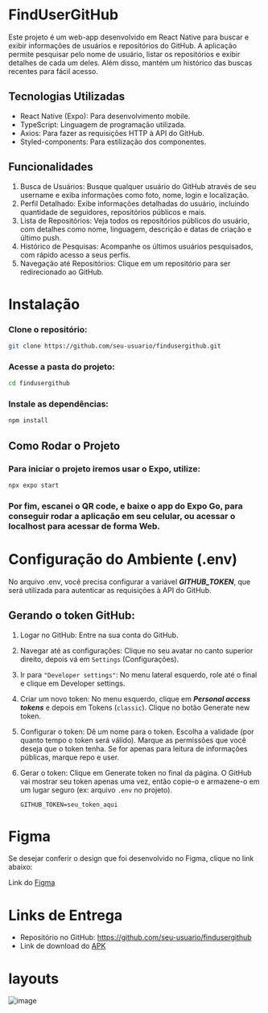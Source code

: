 # FindUserGitHub
 Este projeto é um web-app desenvolvido em React Native para buscar e exibir informações de usuários e repositórios do GitHub. A aplicação permite pesquisar pelo nome de usuário, listar os repositórios e exibir detalhes de cada um deles. Além disso, mantém um histórico das buscas recentes para fácil acesso.

## Tecnologias Utilizadas
- React Native (Expo): Para desenvolvimento mobile.
- TypeScript: Linguagem de programação utilizada.
- Axios: Para fazer as requisições HTTP à API do GitHub.
- Styled-components: Para estilização dos componentes.

## Funcionalidades
1. Busca de Usuários: Busque qualquer usuário do GitHub através de seu username e exiba informações como foto, nome, login e localização.
2. Perfil Detalhado: Exibe informações detalhadas do usuário, incluindo quantidade de seguidores, repositórios públicos e mais.
3. Lista de Repositórios: Veja todos os repositórios públicos do usuário, com detalhes como nome, linguagem, descrição e datas de criação e último push.
4. Histórico de Pesquisas: Acompanhe os últimos usuários pesquisados, com rápido acesso a seus perfis.
5. Navegação até Repositórios: Clique em um repositório para ser redirecionado ao GitHub.

# Instalação
### Clone o repositório:

```bash
git clone https://github.com/seu-usuario/findusergithub.git
```
### Acesse a pasta do projeto:

```bash
cd findusergithub
```

### Instale as dependências:

```bash
npm install
```

## Como Rodar o Projeto
### Para iniciar o projeto iremos usar o <strong>Expo</strong>, utilize:

```bash
npx expo start
```

### Por fim, <strong>escanei o QR code, e baixe o app do Expo Go, para conseguir rodar a aplicação em seu celular</strong>, ou acessar o localhost para acessar de forma Web.

# Configuração do Ambiente (.env)
No arquivo .env, você precisa configurar a variável ***GITHUB_TOKEN***, que será utilizada para autenticar as requisições à API do GitHub.

## Gerando o token GitHub:
1. Logar no GitHub: Entre na sua conta do GitHub.

2. Navegar até as configurações: Clique no seu avatar no canto superior direito, depois vá em `Settings` (Configurações).

3. Ir para `"Developer settings"`: No menu lateral esquerdo, role até o final e clique em Developer settings.

4. Criar um novo token:
    No menu esquerdo, clique em ***Personal access tokens*** e depois em Tokens (`classic`).
    Clique no botão Generate new token.

5. Configurar o token:
    Dê um nome para o token.
    Escolha a validade (por quanto tempo o token será válido).
    Marque as permissões que você deseja que o token tenha. Se for apenas para leitura de informações públicas, marque repo e user.

6. Gerar o token:
    Clique em Generate token no final da página.
    O GitHub vai mostrar seu token apenas uma vez, então copie-o e armazene-o em um lugar seguro (ex: arquivo `.env` no projeto).

    ```
    GITHUB_TOKEN=seu_token_aqui
    ```
# Figma
Se desejar conferir o design que foi desenvolvido no Figma, clique no link abaixo:


Link do [Figma](https://www.figma.com/design/jm1pAFrjBeGB7YF8CZM9Li/Untitled?node-id=1-47&node-type=FRAME&t=IuowpJgywc28eEfL-0)

# Links de Entrega
- Repositório no GitHub: https://github.com/seu-usuario/findusergithub
- Link de download do [APK](https://expo.dev/accounts/alanhenriquerf/projects/findUserGitHub/builds/60615a7e-444e-4e42-86d7-a0e07f7899c7)

# layouts

![image](https://github.com/user-attachments/assets/799185f4-d8ea-46e1-9ff8-55a4eb1c5709)
